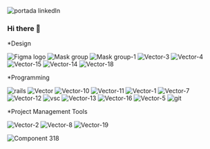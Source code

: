 ![portada linkedIn](https://github.com/DIGORACCOON4279/DIGORACCOON4279/assets/88150970/7b89ca38-4816-4c8e-89d8-b183614af8f0)

### Hi there 👋
<!--
**DIGORACCOON4279/DIGORACCOON4279** is a ✨ _special_ ✨ repository because its `README.md` (this file) appears on your GitHub profile.

Here are some ideas to get you started:

- 🔭 I’m currently working on ...
- 🌱 I’m currently learning ...
- 👯 I’m looking to collaborate on ...
- 🤔 I’m looking for help with ...!
- 💬 Ask me about ...
- 📫 How to reach me: ...
- 😄 Pronouns: ...
- ⚡ Fun fact: ..
-->

*Design

![Figma logo](https://github.com/DIGORACCOON4279/DIGORACCOON4279/assets/88150970/9c531a93-ebdd-4840-ab29-3c4841dfcd22)
![Mask group](https://github.com/DIGORACCOON4279/DIGORACCOON4279/assets/88150970/38676cf0-dcc5-445d-af92-1feefd3e804d)
![Mask group-1](https://github.com/DIGORACCOON4279/DIGORACCOON4279/assets/88150970/4591f016-32ed-4002-a4b5-a5a41ab1054c)
![Vector-3](https://github.com/DIGORACCOON4279/DIGORACCOON4279/assets/88150970/c4ccbcd4-cdb4-42f4-86fa-8aff15cb6898)
![Vector-4](https://github.com/DIGORACCOON4279/DIGORACCOON4279/assets/88150970/ffc8528f-9eeb-43b8-9761-5c983f158617)
![Vector-15](https://github.com/DIGORACCOON4279/DIGORACCOON4279/assets/88150970/003768d2-aabb-40f9-b407-5a5e0a27637f)
![Vector-14](https://github.com/DIGORACCOON4279/DIGORACCOON4279/assets/88150970/d6a54129-42c3-478e-911c-6367545e1571)
![Vector-18](https://github.com/DIGORACCOON4279/DIGORACCOON4279/assets/88150970/f503e38d-aa94-46ac-a599-0d8a40106dc5)

*Programming

![rails](https://github.com/DIGORACCOON4279/DIGORACCOON4279/assets/88150970/317099c3-ae3b-4912-abee-d9e35687f236)
![Vector](https://github.com/DIGORACCOON4279/DIGORACCOON4279/assets/88150970/2912492c-4580-41e0-8438-c1562fbf9d17)
![Vector-10](https://github.com/DIGORACCOON4279/DIGORACCOON4279/assets/88150970/c9deda1f-cbf3-49a8-8954-48f7671f9fbe)
![Vector-11](https://github.com/DIGORACCOON4279/DIGORACCOON4279/assets/88150970/8f4c0878-2375-43c8-a365-26fbfbe40ba3)
![Vector-1](https://github.com/DIGORACCOON4279/DIGORACCOON4279/assets/88150970/6279d18e-28b5-4424-bb55-f161309f012e)
![Vector-7](https://github.com/DIGORACCOON4279/DIGORACCOON4279/assets/88150970/d7a1c1c2-d15b-4d62-a1bf-97a04a0c4942)
![Vector-12](https://github.com/DIGORACCOON4279/DIGORACCOON4279/assets/88150970/86a95e61-a310-4ec1-b235-017b08969d56)
![vsc](https://github.com/DIGORACCOON4279/DIGORACCOON4279/assets/88150970/c4364130-4a1e-441a-8447-400c79245f75)
![Vector-13](https://github.com/DIGORACCOON4279/DIGORACCOON4279/assets/88150970/3252e38b-906e-4ac9-b71a-419a6abd62b7)
![Vector-16](https://github.com/DIGORACCOON4279/DIGORACCOON4279/assets/88150970/fca2e413-8195-4ed9-8026-7038750a1f0f)
![Vector-5](https://github.com/DIGORACCOON4279/DIGORACCOON4279/assets/88150970/0d842766-c482-4cc3-b37f-f394e6ef6931)
![git](https://github.com/DIGORACCOON4279/DIGORACCOON4279/assets/88150970/829476b6-9f75-48fd-96b6-5d4b52efb91c)

*Project Management Tools 

![Vector-2](https://github.com/DIGORACCOON4279/DIGORACCOON4279/assets/88150970/e8b33b35-05c8-4fcc-b302-d4ac6c818a4b)
![Vector-8](https://github.com/DIGORACCOON4279/DIGORACCOON4279/assets/88150970/1904cd64-efae-4a67-b509-7b96c991d7f2)
![Vector-19](https://github.com/DIGORACCOON4279/DIGORACCOON4279/assets/88150970/c585bf64-a55d-40f0-9822-b83a8f200bd3)


![Component 318](https://github.com/DIGORACCOON4279/DIGORACCOON4279/assets/88150970/226f6150-c862-4b2b-a3c6-217ee81167b3)



